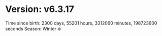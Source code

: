 # Version: v6.3.17
Time since birth: 2300 days, 55201 hours, 3312060 minutes, 198723600 seconds
Season: Winter ❄️
